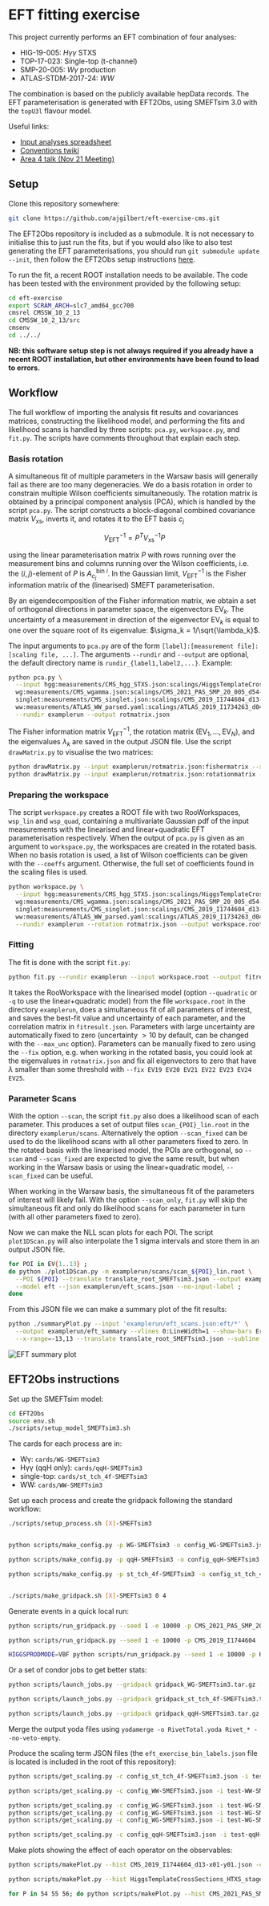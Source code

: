 # EFT fitting exercise

This project currently performs an EFT combination of four analyses:
 - HIG-19-005: $H\gamma\gamma$ STXS
 - TOP-17-023: Single-top (t-channel)
 - SMP-20-005: $W\gamma$ production
 - ATLAS-STDM-2017-24: $WW$

The combination is based on the publicly available hepData records. The EFT parameterisation is generated with EFT2Obs, using SMEFTsim 3.0 with the `topU3l` flavour model.

Useful links:
 - [Input analyses spreadsheet](https://docs.google.com/spreadsheets/d/1lynhfS0xjqNpHQ-LBJ0xQK2xN5P3J8LWfHFUxutFZfs/edit#gid=0)
 - [Conventions twiki](https://twiki.cern.ch/twiki/bin/view/LHCPhysics/LHCEFTExpCombinationConventions)
 - [Area 4 talk (Nov 21 Meeting)](https://indico.cern.ch/event/1076709/contributions/4596408/subcontributions/357249/attachments/2350785/4009533/hmilder_lhceftcombi_v3.pdf)



## Setup

Clone this repository somewhere:

```sh
git clone https://github.com/ajgilbert/eft-exercise-cms.git
```

The EFT2Obs repository is included as a submodule. It is not necessary to initialise this to just run the fits, but if you would also like to also test generating the EFT parameterisations, you should run `git submodule update --init`, then follow the EFT2Obs setup instructions [here](https://github.com/ajgilbert/EFT2Obs#initial-setup).

To run the fit, a recent ROOT installation needs to be available. The code has been tested with the environment provided by the following setup:
```sh
cd eft-exercise
export SCRAM_ARCH=slc7_amd64_gcc700
cmsrel CMSSW_10_2_13
cd CMSSW_10_2_13/src
cmsenv
cd ../../
```

**NB: this software setup step is not always required if you already have a recent ROOT installation, but other environments have been found to lead to errors.**



## Workflow

The full workflow of importing the analysis fit results and covariances matrices, constructing the likelihood model, and performing the fits and likelihood scans is handled by three scripts: `pca.py`, `workspace.py`, and `fit.py`. The scripts have comments throughout that explain each step.


### Basis rotation

A simultaneous fit of multiple parameters in the Warsaw basis will generally fail as there are too many degeneracies. We do a basis rotation in order to constrain multiple Wilson coefficients simultaneously. The rotation matrix is obtained by a principal component analysis (PCA), which is handled by the script `pca.py`. The script constructs a block-diagonal combined covariance matrix $V_\text{xs}$, inverts it, and rotates it to the EFT basis $c_j$

$$ V_\text{EFT}^{-1} = P^T V_\text{xs}^{-1} P $$

using the linear parameterisation matrix $P$ with rows running over the measurement bins and columns running over the Wilson coefficients, i.e. the $(i,j)$-element of $P$ is $A_{c_j}^{\text{bin }i}$. In the Gaussian limit, $V_\text{EFT}^{-1}$ is the Fisher information matrix of the (linearised) SMEFT parameterisation. 

By an eigendecomposition of the Fisher information matrix, we obtain a set of orthogonal directions in parameter space, the eigenvectors $\text{EV}_k$. The uncertainty of a measurement in direction of the eigenvector $\text{EV}_k$ is equal to one over the square root of its eigenvalue: $\sigma_k = 1/\sqrt{\lambda_k}$.

The input arguments to `pca.py` are of the form `[label]:[measurement file]:[scaling file, ...]`. The arguments `--rundir` and `--output` are optional, the default directory name is `rundir_{label1,label2,...}`. Example:

```sh
python pca.py \
  --input hgg:measurements/CMS_hgg_STXS.json:scalings/HiggsTemplateCrossSections_HTXS_stage1_2_pTjet30.json \
  wg:measurements/CMS_wgamma.json:scalings/CMS_2021_PAS_SMP_20_005_d54-x01-y01.json,scalings/CMS_2021_PAS_SMP_20_005_d55-x01-y01.json,scalings/CMS_2021_PAS_SMP_20_005_d56-x01-y01.json \
  singlet:measurements/CMS_singlet.json:scalings/CMS_2019_I1744604_d13-x01-y01.json \
  ww:measurements/ATLAS_WW_parsed.yaml:scalings/ATLAS_2019_I1734263_d04-x01-y01.json \
  --rundir examplerun --output rotmatrix.json
```

The Fisher information matrix $V_\text{EFT}^{-1}$, the rotation matrix $(\text{EV}_1 , ... , \text{EV}_N )$, and the eigenvalues $\lambda_k$ are saved in the output JSON file. Use the script `drawMatrix.py` to visualise the two matrices:

```sh
python drawMatrix.py --input examplerun/rotmatrix.json:fishermatrix --xlabels xpars --title 'Fisher information matrix'
python drawMatrix.py --input examplerun/rotmatrix.json:rotationmatrix --xlabels xpars --ylabels ypars --title 'Basis rotation'
```


### Preparing the workspace

The script `workspace.py` creates a ROOT file with two RooWorkspaces, `wsp_lin` and `wsp_quad`, containing a multivariate Gaussian pdf of the input measurements with the linearised and linear+quadratic EFT parameterisation respectively. When the output of `pca.py` is given as an argument to `workspace.py`, the workspaces are created in the rotated basis. When no basis rotation is used, a list of Wilson coefficients can be given with the `--coeffs` argument. Otherwise, the full set of coefficients found in the scaling files is used.

```sh
python workspace.py \
  --input hgg:measurements/CMS_hgg_STXS.json:scalings/HiggsTemplateCrossSections_HTXS_stage1_2_pTjet30.json \
  wg:measurements/CMS_wgamma.json:scalings/CMS_2021_PAS_SMP_20_005_d54-x01-y01.json,scalings/CMS_2021_PAS_SMP_20_005_d55-x01-y01.json,scalings/CMS_2021_PAS_SMP_20_005_d56-x01-y01.json \
  singlet:measurements/CMS_singlet.json:scalings/CMS_2019_I1744604_d13-x01-y01.json \
  ww:measurements/ATLAS_WW_parsed.yaml:scalings/ATLAS_2019_I1734263_d04-x01-y01.json \
  --rundir examplerun --rotation rotmatrix.json --output workspace.root
```


### Fitting

The fit is done with the script `fit.py`:

```sh
python fit.py --rundir examplerun --input workspace.root --output fitresult.json --scan
```

It takes the RooWorkspace with the linearised model (option `--quadratic` or `-q` to use the linear+quadratic model) from the file `workspace.root` in the directory `examplerun`, does a simultaneous fit of all parameters of interest, and saves the best-fit value and uncertainty of each parameter, and the correlation matrix in `fitresult.json`. Parameters with large uncertainty are automatically fixed to zero (uncertainty $>10$ by default, can be changed with the `--max_unc` option). Parameters can be manually fixed to zero using the `--fix` option, e.g. when working in the rotated basis, you could look at the eigenvalues in `rotmatrix.json` and fix all eigenvectors to zero that have $\lambda$ smaller than some threshold with `--fix EV19 EV20 EV21 EV22 EV23 EV24 EV25`.


### Parameter Scans

With the option `--scan`, the script `fit.py` also does a likelihood scan of each parameter. This produces a set of output files `scan_{POI}_lin.root` in the directory `examplerun/scans`. Alternatively the option `--scan_fixed` can be used to do the likelihood scans with all other parameters fixed to zero. In the rotated basis with the linearised model, the POIs are orthogonal, so `--scan` and `--scan_fixed` are expected to give the same result, but when working in the Warsaw basis or using the linear+quadratic model, `--scan_fixed` can be useful.

When working in the Warsaw basis, the simultaneous fit of the parameters of interest will likely fail. With the option `--scan_only`, `fit.py` will skip the simultaneous fit and only do likelihood scans for each parameter in turn (with all other parameters fixed to zero).

Now we can make the NLL scan plots for each POI. The script `plot1DScan.py` will also interpolate the 1 sigma intervals and store them in an output JSON file.

```sh
for POI in EV{1..13} ;
do python ./plot1DScan.py -m examplerun/scans/scan_${POI}_lin.root \
  --POI ${POI} --translate translate_root_SMEFTsim3.json --output examplerun/scans/nll_scan_${POI} \
  --model eft --json examplerun/eft_scans.json --no-input-label ; 
done
```

From this JSON file we can make a summary plot of the fit results:

```sh
python ./summaryPlot.py --input 'examplerun/eft_scans.json:eft/*' \
  --output examplerun/eft_summary --vlines 0:LineWidth=1 --show-bars Error --legend Error \
  --x-range=-13,13 --translate translate_root_SMEFTsim3.json --subline '' --frame-frac 0.80 --height 1000
```
![EFT summary plot](examplerun/eft_summary.png)



## EFT2Obs instructions

Set up the SMEFTsim model:
```sh
cd EFT2Obs
source env.sh
./scripts/setup_model_SMEFTsim3.sh
```

The cards for each process are in:
- Wγ: `cards/WG-SMEFTsim3`
- Hγγ (qqH only): `cards/qqH-SMEFTsim3`
- single-top: `cards/st_tch_4f-SMEFTsim3`
- WW: `cards/WW-SMEFTsim3`

Set up each process and create the gridpack following the standard workflow:

```sh
./scripts/setup_process.sh [X]-SMEFTsim3


python scripts/make_config.py -p WG-SMEFTsim3 -o config_WG-SMEFTsim3.json --pars SMEFT:5,28,104,9,109,107,2 --def-val 0.01 --def-sm 0.0 --def-gen 0.0

python scripts/make_config.py -p qqH-SMEFTsim3 -o config_qqH-SMEFTsim3.json --pars SMEFT:8,4,32,5,26,28,104,30,7,9,107 --def-val 0.01 --def-sm 0.0 --def-gen 0.0

python scripts/make_config.py -p st_tch_4f-SMEFTsim3 -o config_st_tch_4f-SMEFTsim3.json --pars SMEFT:21,23,28,104,29,35,107,42,43,15,17 --def-val 0.01 --def-sm 0.0 --def-gen 0.0


./scripts/make_gridpack.sh [X]-SMEFTsim3 0 4
```




Generate events in a quick local run:
```sh
python scripts/run_gridpack.py --seed 1 -e 10000 -p CMS_2021_PAS_SMP_20_005 --gridpack gridpack_WG-SMEFTsim3.tar.gz -o localtest-WG-SMEFTsim3

python scripts/run_gridpack.py --seed 1 -e 10000 -p CMS_2019_I1744604  --gridpack gridpack_st_tch_4f-SMEFTsim3.tar.gz -o localtest-st_tch_4f-SMEFTsim3

HIGGSPRODMODE=VBF python scripts/run_gridpack.py --seed 1 -e 10000 -p HiggsTemplateCrossSections  --gridpack gridpack_qqH-SMEFTsim3.tar.gz -o localtest-qqH-SMEFTsim3
```

Or a set of condor jobs to get better stats:
```sh
python scripts/launch_jobs.py --gridpack gridpack_WG-SMEFTsim3.tar.gz -j 50 -s 1 -e 20000 -p CMS_2021_PAS_SMP_20_005 -o test-WG-SMEFTsim3 --sub-opts '+MaxRuntime = 14400\nrequirements = (OpSysAndVer =?= "CentOS7")' --task-name test-WG-SMEFTsim3 --dir jobs --job-mode condor

python scripts/launch_jobs.py --gridpack gridpack_st_tch_4f-SMEFTsim3.tar.gz -j 50 -s 1 -e 20000 -p CMS_2019_I1744604 -o test-st_tch_4f-SMEFTsim3 --sub-opts '+MaxRuntime = 14400\nrequirements = (OpSysAndVer =?= "CentOS7")' --task-name test-st_tch_4f-SMEFTsim3 --dir jobs --job-mode condor

python scripts/launch_jobs.py --gridpack gridpack_qqH-SMEFTsim3.tar.gz -j 50 -s 1 -e 20000 -p HiggsTemplateCrossSections -o test-qqH-SMEFTsim3 --sub-opts '+MaxRuntime = 14400\nrequirements = (OpSysAndVer =?= "CentOS7")' --task-name test-qqH-SMEFTsim3 --dir jobs --job-mode condor --env "HIGGSPRODMODE=VBF"
```

Merge the output yoda files using `yodamerge -o RivetTotal.yoda Rivet_* --no-veto-empty`.

Produce the scaling term JSON files (the `eft_exercise_bin_labels.json` file is located is included in the root of this repository):
```sh
python scripts/get_scaling.py -c config_st_tch_4f-SMEFTsim3.json -i test-st_tch_4f-SMEFTsim3/RivetTotal.yoda --hist "/CMS_2019_I1744604/d13-x01-y01" --bin-labels eft_exercise_bin_labels.json

python scripts/get_scaling.py -c config_WW-SMEFTsim3.json -i test-WW-SMEFTsim3/RivetTotal.yoda --hist "/ATLAS_2019_I1734263/d04-x01-y01" --bin-labels eft_exercise_bin_labels.json

python scripts/get_scaling.py -c config_WG-SMEFTsim3.json -i test-WG-SMEFTsim3/RivetTotal.yoda --hist "/CMS_2021_PAS_SMP_20_005/d54-x01-y01" --bin-labels eft_exercise_bin_labels.json
python scripts/get_scaling.py -c config_WG-SMEFTsim3.json -i test-WG-SMEFTsim3/RivetTotal.yoda --hist "/CMS_2021_PAS_SMP_20_005/d55-x01-y01" --bin-labels eft_exercise_bin_labels.json
python scripts/get_scaling.py -c config_WG-SMEFTsim3.json -i test-WG-SMEFTsim3/RivetTotal.yoda --hist "/CMS_2021_PAS_SMP_20_005/d56-x01-y01" --bin-labels eft_exercise_bin_labels.json

python scripts/get_scaling.py -c config_qqH-SMEFTsim3.json -i test-qqH-SMEFTsim3/RivetTotal.yoda --hist "/HiggsTemplateCrossSections/HTXS_stage1_2_pTjet30" --bin-labels eft_exercise_bin_labels.json --rebin 18,19,20,21,22,23,24,25,26,27,28,29
```

Make plots showing the effect of each operator on the observables:

```sh
python scripts/makePlot.py --hist CMS_2019_I1744604_d13-x01-y01.json -c config_st_tch_4f-SMEFTsim3.json --x-title 'top quark p_{T} (GeV)' --show-unc --draw chj3=1.0:4 chl3=1.0:6 cll1=2.5:9 --ratio 0.5,1.5 --translate resources/translate_root_SMEFTsim3.json

python scripts/makePlot.py --hist HiggsTemplateCrossSections_HTXS_stage1_2_pTjet30.json -c config_qqH-SMEFTsim3.json --x-title 'STXS bin' --show-unc --draw chj3=1.0:4 chl3=1.0:6 cll1=2.5:9 --ratio 0.5,1.5 --translate resources/translate_root_SMEFTsim3.json

for P in 54 55 56; do python scripts/makePlot.py --hist CMS_2021_PAS_SMP_20_005_d${P}-x01-y01.json -c config_WG-SMEFTsim3.json --x-title 'Photon p_{T} GeV' --show-unc --draw chj3=1.0:4 chl3=1.0:6 cll1=2.5:9 --ratio 0.5,1.5 --translate resources/translate_root_SMEFTsim3.json; done
```
